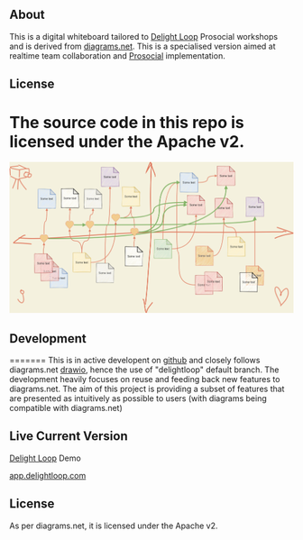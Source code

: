 About
-----
This is a digital whiteboard tailored to [Delight Loop](https://www.delightloop.com) Prosocial workshops and is derived from [diagrams.net](https://app.diagrams.net). This is a specialised version aimed at realtime team collaboration and [Prosocial](https://www.prosocial.world) implementation.


License
-------
The source code in this repo is licensed under the Apache v2.
=======
![Delight Loop Example](delightloop_network.png)


Development
-----------

=======
This is in active developent on [github](https://github.com/internetscooter/delightloop) and closely follows diagrams.net [drawio](https://github.com/jgraph/drawio), hence the use of "delightloop" default branch. The development heavily focuses on reuse and feeding back new features to diagrams.net. The aim of this project is providing a subset of features that are presented as intuitively as possible to users (with diagrams being compatible with diagrams.net)

Live Current Version
--------------------

[Delight Loop](https://internetscooter.github.io/delightloop/src/main/webapp/?ui=min) Demo

[app.delightloop.com](https://app.delightloop.com/) 

License
-------
As per diagrams.net, it is licensed under the Apache v2.


